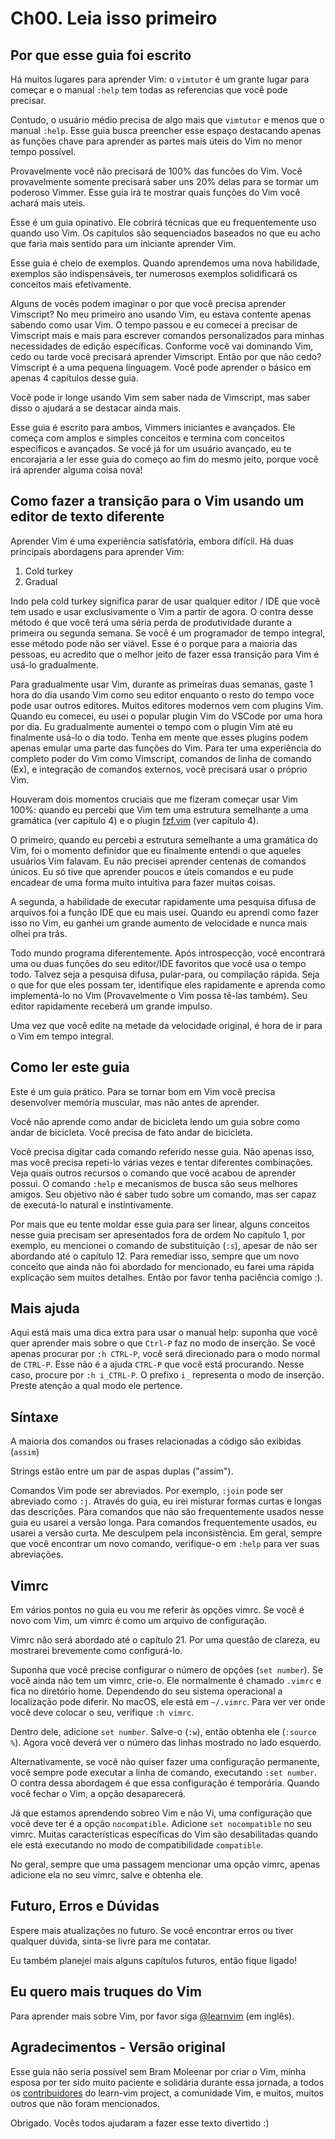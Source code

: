 # Ch00. Leia isso primeiro

## Por que esse guia foi escrito

Há muitos lugares para aprender Vim: o `vimtutor` é um grante lugar para começar e o manual `:help` tem todas as referencias que você pode precisar.

Contudo, o usuário médio precisa de algo mais que `vimtutor` e menos que o manual `:help`. Esse guia busca preencher esse espaço destacando apenas as funções chave para aprender as partes mais úteis do Vim no menor tempo possível.

Provavelmente você não precisará de 100% das funcões do Vim. Você provavelmente somente precisará saber uns 20% delas para se tormar um poderoso Vimmer. Esse guia irá te mostrar quais funções do Vim você achará mais uteis.

Esse é um guia opinativo. Ele cobrirá técnicas que eu frequentemente uso quando uso Vim. Os capítulos são sequenciados baseados no que eu acho que faria mais sentido para um iniciante aprender Vim.

Esse guia é cheio de exemplos. Quando aprendemos uma nova habilidade, exemplos são indispensáveis, ter numerosos exemplos solidificará os conceitos mais efetivamente.

Alguns de vocês podem imaginar o por que você precisa aprender Vimscript? No meu primeiro ano usando Vim, eu estava contente apenas sabendo como usar Vim. O tempo passou e eu comecei a precisar de Vimscript mais e mais para escrever comandos personalizados para minhas necessidades de edição específicas. Conforme você vai dominando Vim, cedo ou tarde você precisará aprender Vimscript. Então por que não cedo? Vimscript é a uma pequena linguagem. Você pode aprender o básico em apenas 4 capítulos desse guia.

Você pode ir longe usando Vim sem saber nada de Vimscript, mas saber disso o ajudará a se destacar ainda mais.

Esse guia é escrito para ambos, Vimmers iniciantes e avançados. Ele começa com amplos e simples conceitos e termina com conceitos específicos e avançados. Se você já for um usuário avançado, eu te encorajaria a ler esse guia do começo ao fim do mesmo jeito, porque você irá aprender alguma coisa nova!

## Como fazer a transição para o Vim usando um editor de texto diferente

Aprender Vim é uma experiência satisfatória, embora difícil. Há duas principais abordagens para aprender Vim:

1. Cold turkey 
2. Gradual

Indo pela cold turkey significa parar de usar qualquer editor / IDE que você tem usado e usar exclusivamente o Vim a partir de agora. O contra desse método é que você terá uma séria perda de produtividade durante a primeira ou segunda semana. Se você é um programador de tempo integral, esse método pode não ser viável. Esse é o porque para a maioria das pessoas, eu acredito que o melhor jeito de fazer essa transição para Vim é usá-lo gradualmente.

Para gradualmente usar Vim, durante as primeiras duas semanas, gaste 1 hora do dia usando Vim como seu editor enquanto o resto do tempo voce pode usar outros editores. Muitos editores modernos vem com plugins Vim. Quando eu comecei, eu usei o popular plugin Vim do VSCode por uma hora por dia. Eu gradualmente aumentei o tempo com o plugin Vim até eu finalmente usá-lo o dia todo. Tenha em mente que esses plugins podem apenas emular uma parte das funções do Vim. Para ter uma experiência do completo poder do Vim como Vimscript, comandos de linha de comando (Ex), e integração de comandos externos, você precisará usar o próprio Vim.

Houveram dois momentos cruciais que me fizeram começar usar Vim 100%: quando eu percebi que Vim tem uma estrutura semelhante a uma gramática (ver capítulo 4) e o plugin [fzf.vim](https://github.com/junegunn/fzf.vim) (ver capítulo 4).

O primeiro, quando eu percebi a estrutura semelhante a uma gramática do Vim, foi o momento definidor que eu finalmente entendi o que aqueles usuários Vim falavam. Eu não precisei aprender centenas de comandos únicos. Eu só tive que aprender poucos e úteis comandos e eu pude encadear de uma forma muito intuitiva para fazer muitas coisas.

A segunda, a habilidade de executar rapidamente uma pesquisa difusa de arquivos foi a função IDE que eu mais usei. Quando eu aprendi como fazer isso no Vim, eu ganhei um grande aumento de velocidade e nunca mais olhei pra trás.

Todo mundo programa diferentemente. Após introspecção, você encontrará uma ou duas funções
do seu editor/IDE favoritos que você usa o tempo todo. Talvez seja a pesquisa difusa, pular-para, ou compilação rápida. Seja o que for que eles possam ter, identifique eles rapidamente e aprenda como implementá-lo no Vim (Provavelmente o Vim possa tê-las também). Seu editor rapidamente receberá um grande impulso.

Uma vez que você edite na metade da velocidade original, é hora de ir para o Vim em tempo integral.

## Como ler este guia

Este é um guia prático. Para se tornar bom em Vim você precisa desenvolver memória muscular, mas não antes de aprender.

Você não aprende como andar de bicicleta lendo um guia sobre como andar de bicicleta. Você precisa de fato andar de bicicleta.

Você precisa digitar cada comando referido nesse guia. Não apenas isso, mas você precisa repeti-lo várias vezes e tentar diferentes combinações. Veja quais outros recursos o comando que você acabou de aprender possui. O comando `:help` e mecanismos de busca são seus melhores amigos. Seu objetivo não é saber tudo sobre um comando, mas ser capaz de executá-lo natural e instintivamente.

Por mais que eu tente moldar esse guia para ser linear, alguns conceitos nesse guia precisam ser apresentados fora de ordem No capítulo 1, por exemplo, eu mencionei o comando de substituição (`:s`), apesar de não ser abordando até o capítulo 12. Para remediar isso, sempre que um novo conceito que ainda não foi abordado for mencionado, eu farei uma rápida explicação sem muitos detalhes. Então por favor tenha paciência comigo :).

## Mais ajuda

Aqui está mais uma dica extra para usar o manual help: suponha que você quer aprender mais sobre o que `Ctrl-P` faz no modo de inserção. Se você apenas procurar por `:h CTRL-P`, você será direcionado para o modo normal de `CTRL-P`. Esse não é a ajuda `CTRL-P` que você está procurando. Nesse caso, procure por 
`:h i_CTRL-P`. O prefixo `i_` representa o modo de inserção. Preste atenção a qual modo ele pertence.

## Síntaxe

A maioria dos comandos ou frases relacionadas a código são exibidas (`assim`)

Strings estão entre um par de aspas duplas ("assim").

Comandos Vim pode ser abreviados. Por exemplo, `:join` pode ser abreviado como `:j`. Através do guia, eu irei misturar formas curtas e longas das descrições. Para comandos que não são frequentemente usados nesse guia eu usarei a  versão longa. Para comandos frequentemente usados, eu usarei a versão curta. Me desculpem pela inconsistência. Em geral, sempre que você encontrar um novo comando, verifique-o em `:help` para ver suas abreviações.

## Vimrc

Em vários pontos no guia eu vou me referir às opções vimrc. Se você é novo com Vim, um vimrc é como um arquivo de configuração.

Vimrc não será abordado até o capítulo 21. Por uma questão de clareza, eu mostrarei brevemente como configurá-lo.

Suponha que você precise configurar o número de opções (`set number`). Se você ainda não tem um vimrc, crie-o. Ele normalmente é chamado `.vimrc` e fica no diretório home. Dependendo do seu sistema operacional a localização pode diferir. No macOS, ele está em `~/.vimrc`. Para ver ver onde você deve colocar o seu, verifique `:h vimrc`.

Dentro dele, adicione `set number`. Salve-o (`:w`), então obtenha ele (`:source %`). Agora você deverá ver o número das linhas mostrado no lado esquerdo.  

Alternativamente, se você não quiser fazer uma configuração permanente, você sempre pode executar a linha de comando, executando `:set number`. O contra dessa abordagem é que essa configuração é temporária. Quando você fechar o Vim, a opção desaparecerá.

Já que estamos aprendendo sobreo Vim e não Vi, uma configuração que você deve ter é a opção `nocompatible`. Adicione `set nocompatible` no seu vimrc. Muitas características específicas do Vim são desabilitadas quando ele está executando no modo de compatibilidade `compatible`.  

No geral, sempre que uma passagem mencionar uma opção vimrc, apenas adicione ela no seu vimrc, salve e obtenha ele.

## Futuro, Erros e Dúvidas

Espere mais atualizações no futuro. Se você encontrar erros ou tiver qualquer dúvida, sinta-se livre para me contatar.

Eu também planejei mais alguns capítulos futuros, então fique ligado!

## Eu quero mais truques do Vim

Para aprender mais sobre Vim, por favor siga [@learnvim](https://twitter.com/learnvim) (em inglês).

## Agradecimentos - Versão original

Esse guia não seria possível sem Bram Moleenar por criar o Vim, minha esposa por ter sido muito paciente e solidária durante essa jornada, a todos os [contribuidores](https://github.com/iggredible/Learn-Vim/graphs/contributors) do learn-vim project, a comunidade Vim, e muitos, muitos outros que não foram mencionados.

Obrigado. Vocês todos ajudaram a fazer esse texto divertido :)

